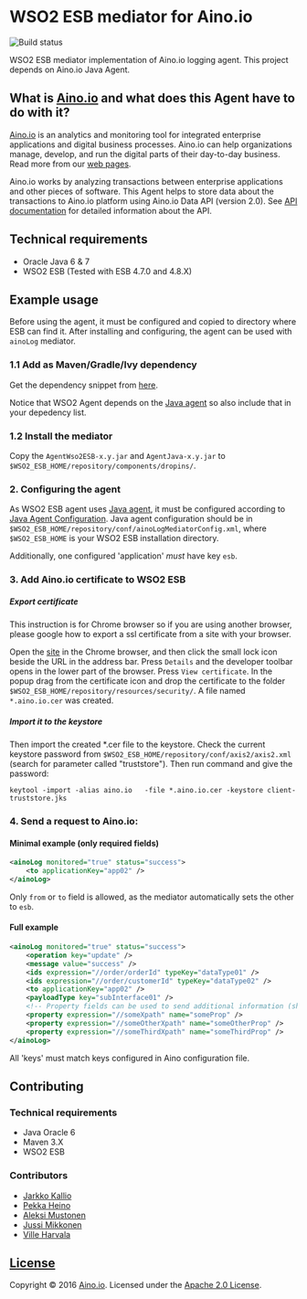# WSO2 ESB mediator for Aino.io

![Build status](https://circleci.com/gh/Aino-io/agent-wso2-esb.svg?style=shield&circle-token=71ead89bc64357e87013b71a2e5bf740d1e7fdbb)

WSO2 ESB mediator implementation of Aino.io logging agent.
This project depends on Aino.io Java Agent.

## What is [Aino.io](http://aino.io) and what does this Agent have to do with it?

[Aino.io](http://aino.io) is an analytics and monitoring tool for integrated enterprise applications and digital
business processes. Aino.io can help organizations manage, develop, and run the digital parts of their day-to-day
business. Read more from our [web pages](http://aino.io).

Aino.io works by analyzing transactions between enterprise applications and other pieces of software.
This Agent helps to store data about the transactions to Aino.io platform using Aino.io Data API (version 2.0).
See [API documentation](http://www.aino.io/api) for detailed information about the API.

## Technical requirements
* Oracle Java 6 & 7
* WSO2 ESB (Tested with ESB 4.7.0 and 4.8.X)

## Example usage
Before using the agent, it must be configured and copied to directory where ESB can find it.
After installing and configuring, the agent can be used with `ainoLog` mediator.

### 1.1 Add as Maven/Gradle/Ivy dependency

Get the dependency snippet from [here](https://bintray.com/aino-io/maven/agent-wso2-esb/view).

Notice that WSO2 Agent depends on the [Java agent](https://github.com/Aino-io/agent-java) so also include that in your depedency list.

### 1.2 Install the mediator
Copy the `AgentWso2ESB-x.y.jar` and `AgentJava-x.y.jar` to `$WSO2_ESB_HOME/repository/components/dropins/`.

### 2. Configuring the agent
As WSO2 ESB agent uses [Java agent](https://github.com/Aino-io/agent-java), it must be configured according
to [Java Agent Configuration](https://github.com/Aino-io/agent-java#configuring-the-agent).
Java agent configuration should be in `$WSO2_ESB_HOME/repository/conf/ainoLogMediatorConfig.xml`, where
`$WSO2_ESB_HOME` is your WSO2 ESB installation directory.

Additionally, one configured 'application' _*must*_ have key `esb`.

### 3. Add Aino.io certificate to WSO2 ESB

##### Export certificate

This instruction is for Chrome browser so if you are using another browser, please google how to export a ssl certificate from a site with your browser.

Open the [site](https://app.aino.io) in the Chrome browser, and then click the small lock icon beside the URL in the address bar. Press `Details` and the developer toolbar opens in the lower part of the browser. Press `View certificate`. In the popup drag from the certificate icon and drop the certificate to the folder `$WSO2_ESB_HOME/repository/resources/security/`. A file named `*.aino.io.cer` was created.

##### Import it to the keystore
Then import the created *.cer file to the keystore. Check the current keystore password from `$WSO2_ESB_HOME/repository/conf/axis2/axis2.xml` (search for parameter called "truststore"). Then run command and give the password:

```
keytool -import -alias aino.io   -file *.aino.io.cer -keystore client-truststore.jks
```

### 4. Send a request to Aino.io:

#### Minimal example (only required fields)
```xml
<ainoLog monitored="true" status="success">
    <to applicationKey="app02" />
</ainoLog>
```

Only `from` or `to` field is allowed, as the mediator automatically sets the other to `esb`.

#### Full example
```xml
<ainoLog monitored="true" status="success">
    <operation key="update" />
    <message value="success" />
    <ids expression="//order/orderId" typeKey="dataType01" />
    <ids expression="//order/customerId" typeKey="dataType02" />
    <to applicationKey="app02" />
    <payloadType key="subInterface01" />
    <!-- Property fields can be used to send additional information (showed in metadata section in Aino.io)-->
    <property expression="//someXpath" name="someProp" />
    <property expression="//someOtherXpath" name="someOtherProp" />
    <property expression="//someThirdXpath" name="someThirdProp" />
</ainoLog>
```

All 'keys' must match keys configured in Aino configuration file.

## Contributing

### Technical requirements
* Java Oracle 6
* Maven 3.X
* WSO2 ESB

### Contributors

- [Jarkko Kallio](https://github.com/kallja)
- [Pekka Heino](https://github.com/heinop)
- [Aleksi Mustonen](https://github.com/aleksimustonen)
- [Jussi Mikkonen](https://github.com/jussi-mikkonen)
- [Ville Harvala](https://github.com/vharvala)

## [License](LICENSE)

Copyright &copy; 2016 [Aino.io](http://aino.io). Licensed under the [Apache 2.0 License](LICENSE).
